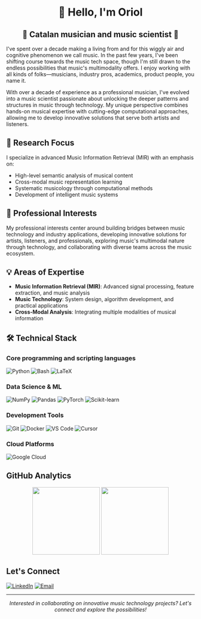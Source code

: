 <div align="center">
  <h1>👋 Hello, I'm Oriol</h1>
</div>

<div align="center">
  <h2>🎵 Catalan musician and music scientist 🔬</h2>
</div>

I've spent over a decade making a living from and for this wiggly air and cognitive phenomenon we call music. In the past few years, I've been shifting course towards the music tech space, though I'm still drawn to the endless possibilities that music's multimodality offers. I enjoy working with all kinds of folks—musicians, industry pros, academics, product people, you name it.

With over a decade of experience as a professional musician, I've evolved into a music scientist passionate about unlocking the deeper patterns and structures in music through technology. My unique perspective combines hands-on musical expertise with cutting-edge computational approaches, allowing me to develop innovative solutions that serve both artists and listeners.

## 🧪 Research Focus

I specialize in advanced Music Information Retrieval (MIR) with an emphasis on:
- High-level semantic analysis of musical content
- Cross-modal music representation learning
- Systematic musicology through computational methods
- Development of intelligent music systems

## 💼 Professional Interests

My professional interests center around building bridges between music technology and industry applications, developing innovative solutions for artists, listeners, and professionals, exploring music's multimodal nature through technology, and collaborating with diverse teams across the music ecosystem.

## 💡 Areas of Expertise

- **Music Information Retrieval (MIR)**: Advanced signal processing, feature extraction, and music analysis
- **Music Technology**: System design, algorithm development, and practical applications
- **Cross-Modal Analysis**: Integrating multiple modalities of musical information

## 🛠️ Technical Stack

### Core programming and scripting languages
![Python](https://img.shields.io/badge/-Python-3776AB?style=flat&logo=Python&logoColor=white)
![Bash](https://img.shields.io/badge/-Bash-4EAA25?style=flat&logo=GNU-Bash&logoColor=white)
![LaTeX](https://img.shields.io/badge/-LaTeX-008080?style=flat&logo=LaTeX&logoColor=white)

### Data Science & ML
![NumPy](https://img.shields.io/badge/-NumPy-013243?style=flat&logo=numpy&logoColor=white)
![Pandas](https://img.shields.io/badge/-Pandas-150458?style=flat&logo=pandas&logoColor=white)
![PyTorch](https://img.shields.io/badge/-PyTorch-EE4C2C?style=flat&logo=pytorch&logoColor=white)
![Scikit-learn](https://img.shields.io/badge/-Scikit--learn-F7931E?style=flat&logo=scikit-learn&logoColor=white)

### Development Tools
![Git](https://img.shields.io/badge/-Git-F05032?style=flat&logo=git&logoColor=white)
![Docker](https://img.shields.io/badge/-Docker-2496ED?style=flat&logo=docker&logoColor=white)
![VS Code](https://img.shields.io/badge/-VS%20Code-007ACC?style=flat&logo=visual-studio-code&logoColor=white)
![Cursor](https://img.shields.io/badge/-Cursor-000000?style=flat&logo=cursor&logoColor=white)

### Cloud Platforms
![Google Cloud](https://img.shields.io/badge/-Google%20Cloud-4285F4?style=flat&logo=google-cloud&logoColor=white)

## GitHub Analytics

<div align="center">
  <img height="180em" src="https://github-readme-stats.vercel.app/api?username=oriolcolomefont&show_icons=true&theme=dark&include_all_commits=true&count_private=true"/>
  <img height="180em" src="https://github-readme-stats.vercel.app/api/top-langs/?username=oriolcolomefont&layout=compact&langs_count=7&theme=dark"/>
</div>

## Let's Connect

[![LinkedIn](https://img.shields.io/badge/-LinkedIn-0077B5?style=flat&logo=LinkedIn&logoColor=white)](your-linkedin-url)
[![Email](https://img.shields.io/badge/-Email-D14836?style=flat&logo=Gmail&logoColor=white)](mailto:oriolcolomefont@gmail.com)

---

<div align="center">
  <i>Interested in collaborating on innovative music technology projects? Let's connect and explore the possibilities!</i>
</div>
